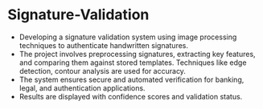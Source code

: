 # Signature-Validation
* Developing a signature validation system using image processing techniques to authenticate handwritten signatures.
* The project involves preprocessing signatures, extracting key features, and comparing them against stored templates. Techniques like edge detection, contour analysis are used for accuracy.
* The system ensures secure and automated verification for banking, legal, and authentication applications.
* Results are displayed with confidence scores and validation status.
